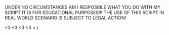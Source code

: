 UNDER NO CIRCUMSTANCES AM I RESPOSIBLE WHAT YOU DO WITH MY SCRIPT IT IS FOR EDUCATIONAL PURPOSES!!! THE USE OF THIS SCRIPT IN REAL WORLD SCENARIO IS SUBJECT TO LEGAL ACTION! 

<3 <3 <3 <3 = )
